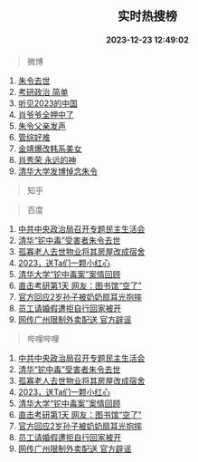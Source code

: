 <div align="center"><h2>实时热搜榜</h2><h4>2023-12-23 12:49:02</h4></div>

> 微博  

1. [朱令去世](https://s.weibo.com/weibo?q=%23%E6%9C%B1%E4%BB%A4%E5%8E%BB%E4%B8%96%23&t=31&band_rank=1&Refer=top)<br />
2. [考研政治 简单](https://s.weibo.com/weibo?q=%E8%80%83%E7%A0%94%E6%94%BF%E6%B2%BB%20%E7%AE%80%E5%8D%95&t=31&band_rank=2&Refer=top)<br />
3. [听见2023的中国](https://s.weibo.com/weibo?q=%23%E5%90%AC%E8%A7%812023%E7%9A%84%E4%B8%AD%E5%9B%BD%23&t=31&band_rank=3&Refer=top)<br />
4. [肖爷爷全押中了](https://s.weibo.com/weibo?q=%E8%82%96%E7%88%B7%E7%88%B7%E5%85%A8%E6%8A%BC%E4%B8%AD%E4%BA%86&t=31&band_rank=4&Refer=top)<br />
5. [朱令父亲发声](https://s.weibo.com/weibo?q=%23%E6%9C%B1%E4%BB%A4%E7%88%B6%E4%BA%B2%E5%8F%91%E5%A3%B0%23&t=31&band_rank=5&Refer=top)<br />
6. [管综好难](https://s.weibo.com/weibo?q=%E7%AE%A1%E7%BB%BC%E5%A5%BD%E9%9A%BE&t=31&band_rank=6&Refer=top)<br />
7. [金靖爆改韩系美女](https://s.weibo.com/weibo?q=%E9%87%91%E9%9D%96%E7%88%86%E6%94%B9%E9%9F%A9%E7%B3%BB%E7%BE%8E%E5%A5%B3&t=31&band_rank=7&Refer=top)<br />
8. [肖秀荣 永远的神](https://s.weibo.com/weibo?q=%E8%82%96%E7%A7%80%E8%8D%A3%20%E6%B0%B8%E8%BF%9C%E7%9A%84%E7%A5%9E&t=31&band_rank=8&Refer=top)<br />
9. [清华大学发博悼念朱令](https://s.weibo.com/weibo?q=%E6%B8%85%E5%8D%8E%E5%A4%A7%E5%AD%A6%E5%8F%91%E5%8D%9A%E6%82%BC%E5%BF%B5%E6%9C%B1%E4%BB%A4&t=31&band_rank=9&Refer=top)<br />

> 知乎  


> 百度  

1. [中共中央政治局召开专题民主生活会](https://www.baidu.com/s?wd=%E4%B8%AD%E5%85%B1%E4%B8%AD%E5%A4%AE%E6%94%BF%E6%B2%BB%E5%B1%80%E5%8F%AC%E5%BC%80%E4%B8%93%E9%A2%98%E6%B0%91%E4%B8%BB%E7%94%9F%E6%B4%BB%E4%BC%9A&sa=fyb_news&rsv_dl=fyb_news)<br />
2. [清华“铊中毒”受害者朱令去世](https://www.baidu.com/s?wd=%E6%B8%85%E5%8D%8E%E2%80%9C%E9%93%8A%E4%B8%AD%E6%AF%92%E2%80%9D%E5%8F%97%E5%AE%B3%E8%80%85%E6%9C%B1%E4%BB%A4%E5%8E%BB%E4%B8%96&sa=fyb_news&rsv_dl=fyb_news)<br />
3. [孤寡老人去世物业将其房屋改成宿舍](https://www.baidu.com/s?wd=%E5%AD%A4%E5%AF%A1%E8%80%81%E4%BA%BA%E5%8E%BB%E4%B8%96%E7%89%A9%E4%B8%9A%E5%B0%86%E5%85%B6%E6%88%BF%E5%B1%8B%E6%94%B9%E6%88%90%E5%AE%BF%E8%88%8D&sa=fyb_news&rsv_dl=fyb_news)<br />
4. [2023，送Ta们一颗小红心](https://www.baidu.com/s?wd=2023%EF%BC%8C%E9%80%81Ta%E4%BB%AC%E4%B8%80%E9%A2%97%E5%B0%8F%E7%BA%A2%E5%BF%83&sa=fyb_news&rsv_dl=fyb_news)<br />
5. [清华大学“铊中毒案”案情回顾](https://www.baidu.com/s?wd=%E6%B8%85%E5%8D%8E%E5%A4%A7%E5%AD%A6%E2%80%9C%E9%93%8A%E4%B8%AD%E6%AF%92%E6%A1%88%E2%80%9D%E6%A1%88%E6%83%85%E5%9B%9E%E9%A1%BE&sa=fyb_news&rsv_dl=fyb_news)<br />
6. [直击考研第1天 网友：图书馆“空了”](https://www.baidu.com/s?wd=%E7%9B%B4%E5%87%BB%E8%80%83%E7%A0%94%E7%AC%AC1%E5%A4%A9+%E7%BD%91%E5%8F%8B%EF%BC%9A%E5%9B%BE%E4%B9%A6%E9%A6%86%E2%80%9C%E7%A9%BA%E4%BA%86%E2%80%9D&sa=fyb_news&rsv_dl=fyb_news)<br />
7. [官方回应2岁孙子被奶奶扇耳光抱摔](https://www.baidu.com/s?wd=%E5%AE%98%E6%96%B9%E5%9B%9E%E5%BA%942%E5%B2%81%E5%AD%99%E5%AD%90%E8%A2%AB%E5%A5%B6%E5%A5%B6%E6%89%87%E8%80%B3%E5%85%89%E6%8A%B1%E6%91%94&sa=fyb_news&rsv_dl=fyb_news)<br />
8. [员工请婚假遭拒自行回家被开](https://www.baidu.com/s?wd=%E5%91%98%E5%B7%A5%E8%AF%B7%E5%A9%9A%E5%81%87%E9%81%AD%E6%8B%92%E8%87%AA%E8%A1%8C%E5%9B%9E%E5%AE%B6%E8%A2%AB%E5%BC%80&sa=fyb_news&rsv_dl=fyb_news)<br />
9. [网传广州限制外卖配送 官方辟谣](https://www.baidu.com/s?wd=%E7%BD%91%E4%BC%A0%E5%B9%BF%E5%B7%9E%E9%99%90%E5%88%B6%E5%A4%96%E5%8D%96%E9%85%8D%E9%80%81+%E5%AE%98%E6%96%B9%E8%BE%9F%E8%B0%A3&sa=fyb_news&rsv_dl=fyb_news)<br />

> 哔哩哔哩  

1. [中共中央政治局召开专题民主生活会](https://www.baidu.com/s?wd=%E4%B8%AD%E5%85%B1%E4%B8%AD%E5%A4%AE%E6%94%BF%E6%B2%BB%E5%B1%80%E5%8F%AC%E5%BC%80%E4%B8%93%E9%A2%98%E6%B0%91%E4%B8%BB%E7%94%9F%E6%B4%BB%E4%BC%9A&sa=fyb_news&rsv_dl=fyb_news)<br />
2. [清华“铊中毒”受害者朱令去世](https://www.baidu.com/s?wd=%E6%B8%85%E5%8D%8E%E2%80%9C%E9%93%8A%E4%B8%AD%E6%AF%92%E2%80%9D%E5%8F%97%E5%AE%B3%E8%80%85%E6%9C%B1%E4%BB%A4%E5%8E%BB%E4%B8%96&sa=fyb_news&rsv_dl=fyb_news)<br />
3. [孤寡老人去世物业将其房屋改成宿舍](https://www.baidu.com/s?wd=%E5%AD%A4%E5%AF%A1%E8%80%81%E4%BA%BA%E5%8E%BB%E4%B8%96%E7%89%A9%E4%B8%9A%E5%B0%86%E5%85%B6%E6%88%BF%E5%B1%8B%E6%94%B9%E6%88%90%E5%AE%BF%E8%88%8D&sa=fyb_news&rsv_dl=fyb_news)<br />
4. [2023，送Ta们一颗小红心](https://www.baidu.com/s?wd=2023%EF%BC%8C%E9%80%81Ta%E4%BB%AC%E4%B8%80%E9%A2%97%E5%B0%8F%E7%BA%A2%E5%BF%83&sa=fyb_news&rsv_dl=fyb_news)<br />
5. [清华大学“铊中毒案”案情回顾](https://www.baidu.com/s?wd=%E6%B8%85%E5%8D%8E%E5%A4%A7%E5%AD%A6%E2%80%9C%E9%93%8A%E4%B8%AD%E6%AF%92%E6%A1%88%E2%80%9D%E6%A1%88%E6%83%85%E5%9B%9E%E9%A1%BE&sa=fyb_news&rsv_dl=fyb_news)<br />
6. [直击考研第1天 网友：图书馆“空了”](https://www.baidu.com/s?wd=%E7%9B%B4%E5%87%BB%E8%80%83%E7%A0%94%E7%AC%AC1%E5%A4%A9+%E7%BD%91%E5%8F%8B%EF%BC%9A%E5%9B%BE%E4%B9%A6%E9%A6%86%E2%80%9C%E7%A9%BA%E4%BA%86%E2%80%9D&sa=fyb_news&rsv_dl=fyb_news)<br />
7. [官方回应2岁孙子被奶奶扇耳光抱摔](https://www.baidu.com/s?wd=%E5%AE%98%E6%96%B9%E5%9B%9E%E5%BA%942%E5%B2%81%E5%AD%99%E5%AD%90%E8%A2%AB%E5%A5%B6%E5%A5%B6%E6%89%87%E8%80%B3%E5%85%89%E6%8A%B1%E6%91%94&sa=fyb_news&rsv_dl=fyb_news)<br />
8. [员工请婚假遭拒自行回家被开](https://www.baidu.com/s?wd=%E5%91%98%E5%B7%A5%E8%AF%B7%E5%A9%9A%E5%81%87%E9%81%AD%E6%8B%92%E8%87%AA%E8%A1%8C%E5%9B%9E%E5%AE%B6%E8%A2%AB%E5%BC%80&sa=fyb_news&rsv_dl=fyb_news)<br />
9. [网传广州限制外卖配送 官方辟谣](https://www.baidu.com/s?wd=%E7%BD%91%E4%BC%A0%E5%B9%BF%E5%B7%9E%E9%99%90%E5%88%B6%E5%A4%96%E5%8D%96%E9%85%8D%E9%80%81+%E5%AE%98%E6%96%B9%E8%BE%9F%E8%B0%A3&sa=fyb_news&rsv_dl=fyb_news)<br />
